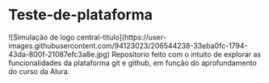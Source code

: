 <h1 text-align: center>Teste-de-plataforma</h1>
![Simulação de logo central-titulo](https://user-images.githubusercontent.com/94123023/206544238-33eba0fc-1794-43da-800f-21087efc3a8e.jpg)
Repositorio feito com o intuito de explorar as funcionalidades da plataforma git e github, em função do aprofundamento do curso da Alura.

